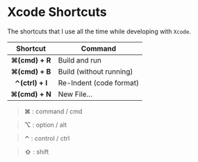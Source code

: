 # Xcode Shortcuts

The shortcuts that I use all the time while developing with `Xcode`.

| Shortcut | Command |
|:---:|---|
| **⌘(cmd) + R** | Build and run  |
| **⌘(cmd) + B** |  Build (without running) |
| **⌃(ctrl) + I** |  Re-Indent (code format) |
| **⌘(cmd) + N** |  New File… |

> **⌘** : command / cmd

> **⌥** : option / alt

> **⌃** : control / ctrl

> **⇧** : shift